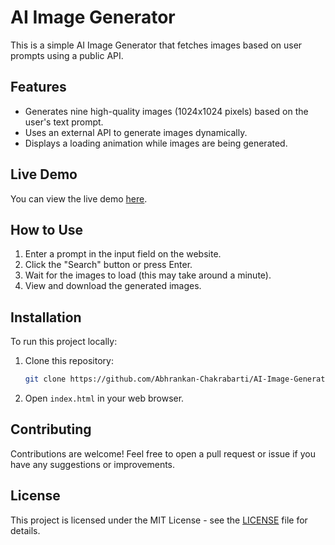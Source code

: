 # AI Image Generator

This is a simple AI Image Generator that fetches images based on user prompts using a public API.

## Features

- Generates nine high-quality images (1024x1024 pixels) based on the user's text prompt.
- Uses an external API to generate images dynamically.
- Displays a loading animation while images are being generated.

## Live Demo

You can view the live demo [here](https://abhrankan-chakrabarti.github.io/AI-Image-Generator/).

## How to Use

1. Enter a prompt in the input field on the website.
2. Click the "Search" button or press Enter.
3. Wait for the images to load (this may take around a minute).
4. View and download the generated images.

## Installation

To run this project locally:

1. Clone this repository:
   ```bash
   git clone https://github.com/Abhrankan-Chakrabarti/AI-Image-Generator.git
   ```
2. Open `index.html` in your web browser.

## Contributing

Contributions are welcome! Feel free to open a pull request or issue if you have any suggestions or improvements.

## License

This project is licensed under the MIT License - see the [LICENSE](LICENSE) file for details.
